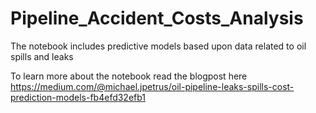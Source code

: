 # Pipeline_Accident_Costs_Analysis
The notebook includes predictive models based upon data related to oil spills and leaks

To learn more about the notebook read the blogpost here https://medium.com/@michael.jpetrus/oil-pipeline-leaks-spills-cost-prediction-models-fb4efd32efb1

